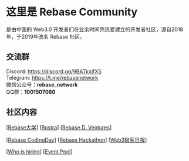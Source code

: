 # 这里是 Rebase Community

是由中国的 Web3.0 开发者们在业余时间凭热爱建立的开发者社区，源自2018年，于2019年改名 Rebase 社区。


## 交流群
Discord: https://discord.gg/9BATkxjfXS  
Telegram: https://t.me/rebasenetwork  
微信公众号：**rebase_network**  
QQ群：**1001507060**  


## 社区内容

[[Rebase大学](https://github.com/rebase-network/work-groups/blob/main/README.md#rebase大学)] [[Rostra](https://github.com/rebase-network/work-groups/blob/main/README.md#rostra)] [[Rebase D. Ventures](https://github.com/rebase-network/work-groups/blob/main/README.md#rebase-d-ventures)]

[[Rebase CodingDay](https://github.com/rebase-network/work-groups/blob/main/README.md#rebase-codingday)] [[Rebase Hackathon](https://github.com/rebase-network/work-groups/blob/main/README.md#rebase-hackathon)] [[Web3极客日报](https://github.com/rebase-network/work-groups/blob/main/README.md#web3极客日报)]

[[Who is hiring](https://github.com/rebase-network/work-groups/blob/main/README.md#who-is-hiring)] [[Event Pool](https://github.com/rebase-network/work-groups/blob/main/README.md#event-pool)]
